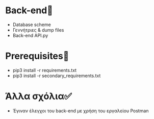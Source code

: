 # Back-end📃

- Database scheme
- Γεννήτριες & dump files
- Back-end API.py


# Prerequisites📌

- pip3 install -r requirements.txt
- pip3 install -r secondary_requirements.txt


# Άλλα σχόλια✅

- Έγιναν έλεγχοι του back-end με χρήση του εργαλείου Postman
